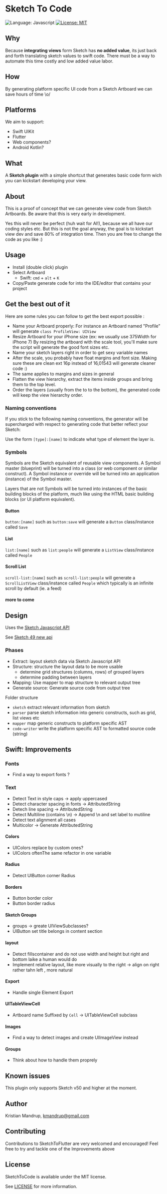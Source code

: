 # Sketch To Code

![Language: Javascript](https://img.shields.io/badge/language-javascript-f48041.svg?style=flat)
[![License: MIT](http://img.shields.io/badge/license-MIT-lightgrey.svg?style=flat)](https://github.com/s4cha/SketchToCode/blob/master/LICENSE)

## Why

Because **integrating views** form Sketch has **no added value**, its just back and forth translating sketch values to swift code. There must be a way to automate this time costly and low added value labor.

## How

By generating platform specific UI code from a Sketch Artboard we can save hours of time \o/

## Platforms

We aim to support:

* Swift UIKit
* Flutter
* Web components?
* Android Kotlin?

## What

A **Sketch plugin** with a simple shortcut that generates basic code form wich you can kickstart developing your view.

## About

This is a proof of concept that we can generate view code from Sketch Artboards.
Be aware that this is very early in development.

Yes this will never be perfect (huh wait for AI!), because we all have our coding styles etc. But this is not the goal anyway, the goal is to kickstart view dev and save 80% of integration time. Then you are free to change the code as you like :)

## Usage

* Install (double click) plugin
* Select Artboard
  * Swift: `cmd` + `alt` + `K`
* Copy/Paste generate code for into the IDE/editor that contains your project

## Get the best out of it

Here are some rules you can follow to get the best export possible :

* Name your Artboard properly:
  For instance an Artboard named "Profile" will generate `class ProfileView: UIView`
* Resize Artboard for your iPhone size (ex: we usually use 375Width for iPhone 7)
  By resizing the artboard with the scale tool, you'll make sure the script will generate the good font sizes etc.
* Name your sketch layers right in order to get sexy variable names
* After the scale, you probably have float margins and font size. Making sure these are clean ext 16p instead of 16,01543 will generate cleaner code :)
* The same applies to margins and sizes in general
* Flatten the view hierarchy, extract the items inside groups and bring them to the top level.
* Order the layers (usually from the to to the bottom), the generated code will keep the view hierarchy order.

### Naming conventions

If you stick to the following naming conventions, the generator will be supercharged with respect to generating code that better reflect your Sketch:

Use the form `[type]:[name]` to indicate what type of element the layer is.

### Symbols

Symbols are the Sketch equivalent of reusable view components. A Symbol master (blueprint) will be turned into a class (or web component or similar construct). A Symbol instance or override will be turned into an application (instance) of the Symbol master.

Layers that are not Symbols will be turned into instances of the basic building blocks of the platform, much like using the HTML basic building blocks (or UI platform equivalent).

#### Button

`button:[name]` such as `button:save` will generate a `Button` class/instance called `Save`

#### List

`list:[name]` such as `list:people` will generate a `ListView` class/instance called `People`

#### Scroll List

`scroll-list:[name]` such as `scroll-list:people` will generate a `ScrollListView` class/instance called `People` which typically is an infinite scroll by default (ie. a feed)

#### more to come

## Design

Uses the [Sketch Javascript API](https://github.com/BohemianCoding/SketchAPI)

See [Sketch 49 new api](http://sketchplugins.com/d/591-sketch-49-new-api-and-future-plans)

### Phases

* Extract: layout sketch data via Sketch Javascript API
* Structure: structure the layout data to be more usable
  * determine grid structures (columns, rows) of grouped layers
  * determine padding between layers
* Mapping: Use mapper to map structure to relevant output tree
* Generate source: Generate source code from output tree

Folder structure

* `sketch` extract relevant information from sketch
* `parser` parse sketch information into generic constructs, such as grid, list views etc
* `mapper` map generic constructs to platform specific AST
* `code-writer` write the platform specific AST to formatted source code (string)

## Swift: Improvements

### Fonts

* Find a way to export fonts ?

### Text

* Detect Text in style caps -> apply uppercased
* Detect character spacing in fonts -> AttributedString
* Detech line spacing -> AttributedString
* Detect Multiline (contains \n) -> Append \n and set label to mutiline
* Detect text alignment all cases
* Multicolor -> Generate AttributedString

#### Colors

* UIColors replace by custom ones?
* UIColors oftenThe same refactor in one variable

#### Radius

* Detect UIButton corner Radius

#### Borders

* Button border color
* Button border radius

#### Sketch Groups

* groups -> greate UIViewSubclasses?
* UIButton set title belongs in content section

#### layout

* Detect fillscontainer and do not use width and height but right and bottom laike a human would do
* Implement relative layout, like more visually to the right -> align on right rather tahn left , more natural

#### Export

* Handle single Element Export

#### UITableViewCell

* Artboard name Suffixed by `Cell` -> UITableViewCell subclass

#### Images

* Find a way to detect images and create UIImageView instead

#### Groups

* Think about how to handle them proprely

## Known issues

This plugin only supports Sketch v50 and higher at the moment.

## Author

Kristian Mandrup, kmandrup@gmail.com

## Contributing

Contributions to SketchToFlutter are very welcomed and encouraged! Feel free to try and tackle one of the Improvements above

## License

SketchToCode is available under the MIT license.

See [LICENSE](./LICENSE) for more information.
